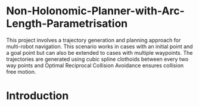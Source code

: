 # Non-Holonomic-Planner-with-Arc-Length-Parametrisation

This project involves a trajectory generation and planning approach for multi-robot navigation. This scenario works in cases with an initial point and a goal point but can also be extended to cases with multiple waypoints.
The trajectories are generated using cubic spline clothoids between every two way points and Optimal Reciprocal Collision Avoidance ensures collision free motion.

# Introduction
